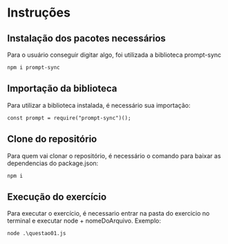 # Instruções

## Instalação dos pacotes necessários

Para o usuário conseguir digitar algo, foi utilizada a biblioteca prompt-sync
```
npm i prompt-sync
```

## Importação da biblioteca

Para utilizar a biblioteca instalada, é necessário sua importação:
```
const prompt = require("prompt-sync")();
```

## Clone do repositório

Para quem vai clonar o repositório, é necessário o comando para baixar as dependencias do package.json:
```
npm i
```

## Execução do exercício

Para executar o exercício, é necessario entrar na pasta do exercicio no terminal e executar node + nomeDoArquivo. Exemplo:
```
node .\questao01.js 
```